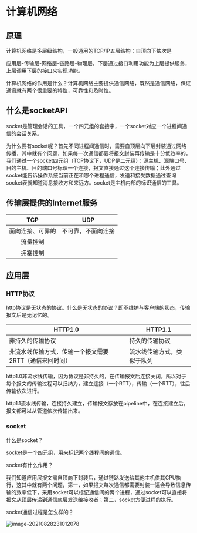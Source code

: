 # 计算机网络

## 原理

计算机网络是多层级结构，一般通用的TCP/IP五层结构：自顶向下依次是

应用层-传输层-网络层-链路层-物理层，下层通过接口利用功能为上层提供服务，上层调用下层的接口来实现功能。

计算机网络的作用是什么？计算机网络主要提供通信网络，既然是通信网络，保证通讯就有两个很重要的特性，可靠性和及时性。

## 什么是socketAPI

socket是管理会话的工具，一个四元组的套接字，一个socket对应一个进程间通信的会话关系。

为什么要有socket呢？首先不同进程间通信时，需要自顶层向下层封装通过网络传播，其中就有个问题，如果每一次通信都要将报文封装再传输是十分低效率的，我们通过一个socket四元组（TCP协议下，UDP是二元组）：源主机、源端口号、目的主机、目的端口号标识一个连接，报文直接通过这个连接传输；此外通过socket能告诉操作系统当前正在和哪个进程通信，发送和接受数据通过查询socket表就知道消息接收方和来远方。socket是主机内部的标识通信的工具。

## 传输层提供的Internet服务

|       TCP        |        UDP         |
| :--------------: | :----------------: |
| 面向连接、可靠的 | 不可靠，不面向连接 |
|     流量控制     |                    |
|     拥塞控制     |                    |

## 应用层

### HTTP协议

http协议是无状态的协议。什么是无状态的协议？即不维护与客户端的状态，传输报文后是无记忆的。

| HTTP1.0                                                | HTTP1.1                    |
| ------------------------------------------------------ | -------------------------- |
| 非持久的传输协议                                       | 持久的传输协议             |
| 非流水线传输方式，传输一个报文需要2RTT（通信来回时间） | 流水线传输方式，类似于队列 |

http1.0非流水线传输，因为协议是非持久的，在传输报文后连接关闭，所以对于每个报文的传输过程可以归纳为，建立连接（一个RTT），传输（一个RTT），往后传输依次进行。

http1.1流水线传输，连接持久建立，传输报文存放在pipeline中，在连接建立后，报文都可以从管道依次传输出来。
### socket

什么是socket？

socket是一个四元组，用来标记两个线程间的通信。

socket有什么作用？

我们知道应用层报文需自顶向下封装后，通过链路发送给其他主机供其CPU执行，这其中就有两个问题，第一，如果报文每次通信都需要封装一遍会导致信息传输的效率低下，采用socket可以标记通信间的两个进程，通过socket可以直接将报文从顶层传递到通信底层发送给接收者；第二，socket方便进程的执行。

socket通信过程是怎么样的？

![image-20210828231012078](C:\Users\Administrator.WIN-0CFI8TI8FK7\AppData\Roaming\Typora\typora-user-images\image-20210828231012078.png)


